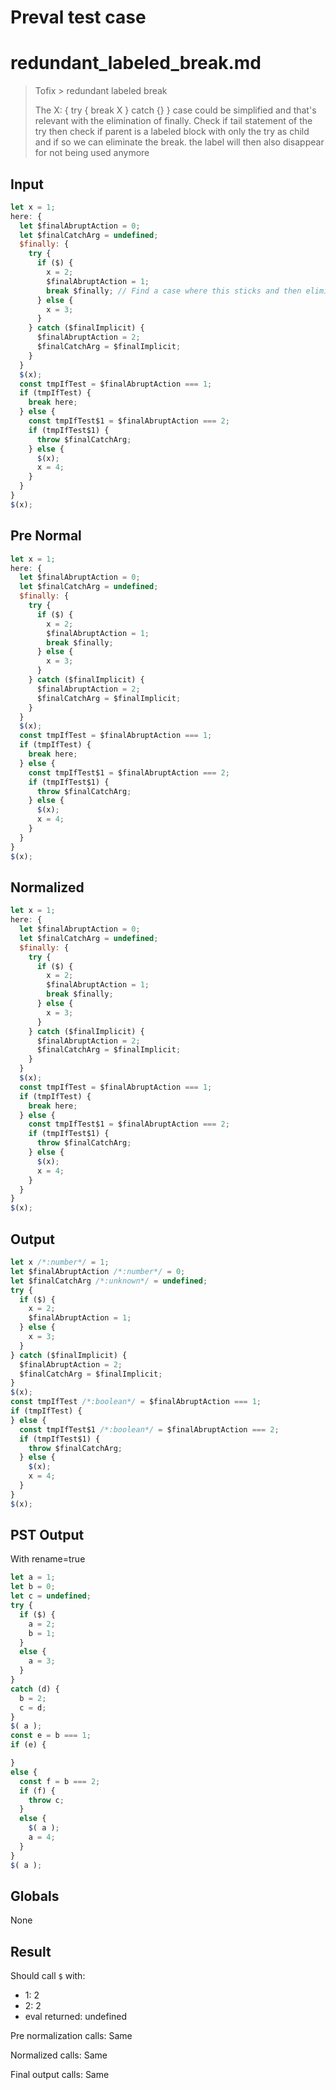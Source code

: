 # Preval test case

# redundant_labeled_break.md

> Tofix > redundant labeled break
>
> The X: { try { break X } catch {} } case could be simplified
> and that's relevant with the elimination of finally.
> Check if tail statement of the try then check if parent is
> a labeled block with only the try as child and if so we can
> eliminate the break. the label will then also disappear for
> not being used anymore
>

## Input

`````js filename=intro
let x = 1;
here: {
  let $finalAbruptAction = 0;
  let $finalCatchArg = undefined;
  $finally: {
    try {
      if ($) {
        x = 2;
        $finalAbruptAction = 1;
        break $finally; // Find a case where this sticks and then eliminate it
      } else {
        x = 3;
      }
    } catch ($finalImplicit) {
      $finalAbruptAction = 2;
      $finalCatchArg = $finalImplicit;
    }
  }
  $(x);
  const tmpIfTest = $finalAbruptAction === 1;
  if (tmpIfTest) {
    break here;
  } else {
    const tmpIfTest$1 = $finalAbruptAction === 2;
    if (tmpIfTest$1) {
      throw $finalCatchArg;
    } else {
      $(x);
      x = 4;
    }
  }
}
$(x);
`````

## Pre Normal


`````js filename=intro
let x = 1;
here: {
  let $finalAbruptAction = 0;
  let $finalCatchArg = undefined;
  $finally: {
    try {
      if ($) {
        x = 2;
        $finalAbruptAction = 1;
        break $finally;
      } else {
        x = 3;
      }
    } catch ($finalImplicit) {
      $finalAbruptAction = 2;
      $finalCatchArg = $finalImplicit;
    }
  }
  $(x);
  const tmpIfTest = $finalAbruptAction === 1;
  if (tmpIfTest) {
    break here;
  } else {
    const tmpIfTest$1 = $finalAbruptAction === 2;
    if (tmpIfTest$1) {
      throw $finalCatchArg;
    } else {
      $(x);
      x = 4;
    }
  }
}
$(x);
`````

## Normalized


`````js filename=intro
let x = 1;
here: {
  let $finalAbruptAction = 0;
  let $finalCatchArg = undefined;
  $finally: {
    try {
      if ($) {
        x = 2;
        $finalAbruptAction = 1;
        break $finally;
      } else {
        x = 3;
      }
    } catch ($finalImplicit) {
      $finalAbruptAction = 2;
      $finalCatchArg = $finalImplicit;
    }
  }
  $(x);
  const tmpIfTest = $finalAbruptAction === 1;
  if (tmpIfTest) {
    break here;
  } else {
    const tmpIfTest$1 = $finalAbruptAction === 2;
    if (tmpIfTest$1) {
      throw $finalCatchArg;
    } else {
      $(x);
      x = 4;
    }
  }
}
$(x);
`````

## Output


`````js filename=intro
let x /*:number*/ = 1;
let $finalAbruptAction /*:number*/ = 0;
let $finalCatchArg /*:unknown*/ = undefined;
try {
  if ($) {
    x = 2;
    $finalAbruptAction = 1;
  } else {
    x = 3;
  }
} catch ($finalImplicit) {
  $finalAbruptAction = 2;
  $finalCatchArg = $finalImplicit;
}
$(x);
const tmpIfTest /*:boolean*/ = $finalAbruptAction === 1;
if (tmpIfTest) {
} else {
  const tmpIfTest$1 /*:boolean*/ = $finalAbruptAction === 2;
  if (tmpIfTest$1) {
    throw $finalCatchArg;
  } else {
    $(x);
    x = 4;
  }
}
$(x);
`````

## PST Output

With rename=true

`````js filename=intro
let a = 1;
let b = 0;
let c = undefined;
try {
  if ($) {
    a = 2;
    b = 1;
  }
  else {
    a = 3;
  }
}
catch (d) {
  b = 2;
  c = d;
}
$( a );
const e = b === 1;
if (e) {

}
else {
  const f = b === 2;
  if (f) {
    throw c;
  }
  else {
    $( a );
    a = 4;
  }
}
$( a );
`````

## Globals

None

## Result

Should call `$` with:
 - 1: 2
 - 2: 2
 - eval returned: undefined

Pre normalization calls: Same

Normalized calls: Same

Final output calls: Same
